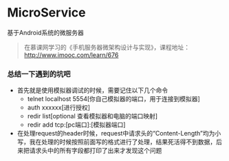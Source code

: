 # MicroService
基于Android系统的微服务器

> 在慕课网学习的《手机服务器微架构设计与实现》，课程地址：http://www.imooc.com/learn/676

### 总结一下遇到的坑吧

- 首先就是使用模拟器调试的时候，需要记住以下几个命令
  - telnet localhost 5554[你自己模拟器的端口，用于连接到模拟器]
  - auth xxxxxx[进行授权]
  - redir list[optional 查看模拟器和电脑的端口映射]
  - redir add tcp:[pc端口]:[模拟器端口]
- 在处理request的header时候，request中请求头的“Content-Length”均为小写，我在处理的时候按照前面写的格式进行了处理，结果死活得不到数据，后来把请求头中的所有字段都打印了出来才发现这个问题

